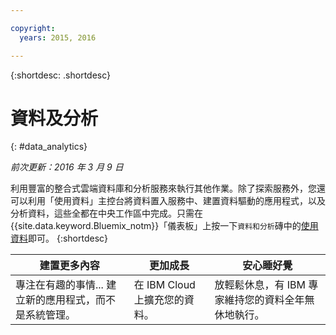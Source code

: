 ```yaml
---

copyright:
  years: 2015, 2016

---
```


{:shortdesc: .shortdesc} 

# 資料及分析
{: #data_analytics}

*前次更新：2016 年 3 月 9 日*

利用豐富的整合式雲端資料庫和分析服務來執行其他作業。除了探索服務外，您還可以利用「使用資料」主控台將資料置入服務中、建置資料驅動的應用程式，以及分析資料，這些全都在中央工作區中完成。只需在 {{site.data.keyword.Bluemix_notm}}「儀表板」上按一下`資料和分析`磚中的[使用資料](https://console.ng.bluemix.net/data/services/)即可。
{:shortdesc}


建置更多內容 | 更加成長 | 安心睡好覺
---- | ---- | ----
專注在有趣的事情... 建立新的應用程式，而不是系統管理。 | 在 IBM Cloud 上擴充您的資料。 | 放輕鬆休息，有 IBM 專家維持您的資料全年無休地執行。
